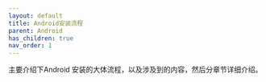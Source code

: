 ```yaml
---
layout: default
title: Android安装流程
parent: Android
has_children: true
nav_order: 1
---
```


主要介绍下Android 安装的大体流程，以及涉及到的内容，然后分章节详细介绍。